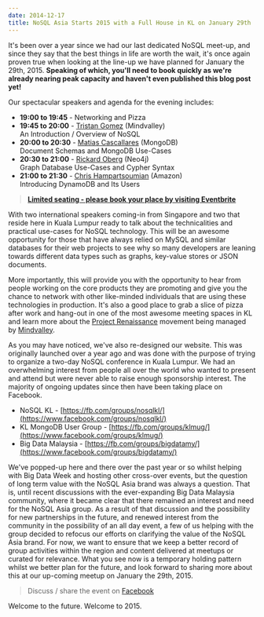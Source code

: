 ```yaml
---
date: 2014-12-17
title: NoSQL Asia Starts 2015 with a Full House in KL on January 29th
---
```


It's been over a year since we had our last dedicated NoSQL meet-up, and since they say that the best things in life are worth the wait, it's once again proven true when looking at the line-up we have planned for January the 29th, 2015. __Speaking of which, you'll need to book quickly as we're already nearing peak capacity and haven't even published this blog post yet!__

<!--more-->

Our spectacular speakers and agenda for the evening includes:

* __19:00 to 19:45__ - Networking and Pizza
* __19:45 to 20:00__ - [Tristan Gomez](https://twitter.com/parasquid) (Mindvalley)<br />An Introduction / Overview of NoSQL
* __20:00 to 20:30__ - [Matias Cascallares](https://twitter.com/mcascallares) (MongoDB)<br />Document Schemas and MongoDB Use-Cases
* __20:30 to 21:00__ - [Rickard Oberg](https://twitter.com/rickardoberg) (Neo4j)<br />Graph Database Use-Cases and Cypher Syntax
* __21:00 to 21:30__ - [Chris Hampartsoumian](https://twitter.com/chrishampart) (Amazon)<br />Introducing DynamoDB and Its Users

> [__Limited seating - please book your place by visiting  Eventbrite__](https://www.eventbrite.com/e/nosql-asia-presents-an-evening-with-nosql-tickets-15001711523)

With two international speakers coming-in from Singapore and two that reside here in Kuala Lumpur ready to talk about the technicalities and practical use-cases for NoSQL technology. This will be an awesome opportunity for those that have always relied on MySQL and similar databases for their web projects to see why so many developers are leaning towards different data types such as graphs, key-value stores or JSON documents.

More importantly, this will provide you with the opportunity to hear from people working on the core products they are promoting and give you the chance to network with other like-minded individuals that are using these technologies in production. It's also a good place to grab a slice of pizza after work and hang-out in one of the most awesome meeting spaces in KL and learn more about the [Project Renaissance](http://www.projectrenaissance.com/) movement being managed by [Mindvalley](http://mindvalley.com).

As you may have noticed, we've also re-designed our website. This was originally launched over a year ago and was done with the purpose of trying to organize a two-day NoSQL conference in Kuala Lumpur. We had an overwhelming interest from people all over the world who wanted to present and attend but were never able to raise enough sponsorship interest. The majority of ongoing updates since then have been taking place on Facebook.

* NoSQL KL - [https://fb.com/groups/nosqlkl/](https://www.facebook.com/groups/nosqlkl/)
* KL MongoDB User Group - [https://fb.com/groups/klmug/](https://www.facebook.com/groups/klmug/)
* Big Data Malaysia - [https://fb.com/groups/bigdatamy/](https://www.facebook.com/groups/bigdatamy/)

We've popped-up here and there over the past year or so whilst helping with Big Data Week and hosting other cross-over events, but the question of long term value with the NoSQL Asia brand was always a question. That is, until recent discussions with the ever-expanding Big Data Malaysia community, where it became clear that there remained an interest and need for the NoSQL Asia group. As a result of that discussion and the possibility for new partnerships in the future, and renewed interest from the community in the possibility of an all day event, a few of us helping with the group decided to refocus our efforts on clarifying the value of the NoSQL Asia brand. For now, we want to ensure that we keep a better record of group activities within the region and content delivered at meetups or curated for relevance. What you see now is a temporary holding pattern whilst we better plan for the future, and look forward to sharing more about this at our up-coming meetup on January the 29th, 2015.

> Discuss / share the event on [Facebook](https://www.facebook.com/events/1556753981209665/)

Welcome to the future. Welcome to 2015.
